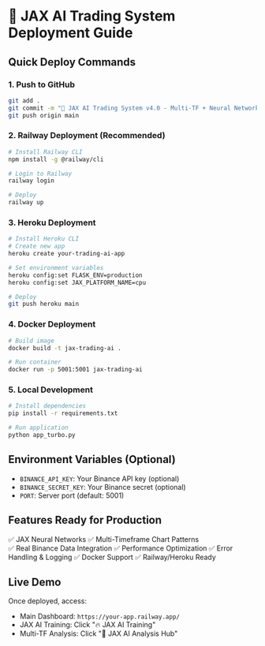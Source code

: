 # 🚀 JAX AI Trading System Deployment Guide

## Quick Deploy Commands

### 1. Push to GitHub
```bash
git add .
git commit -m "🚀 JAX AI Trading System v4.0 - Multi-TF + Neural Networks"
git push origin main
```

### 2. Railway Deployment (Recommended)
```bash
# Install Railway CLI
npm install -g @railway/cli

# Login to Railway
railway login

# Deploy
railway up
```

### 3. Heroku Deployment
```bash
# Install Heroku CLI
# Create new app
heroku create your-trading-ai-app

# Set environment variables
heroku config:set FLASK_ENV=production
heroku config:set JAX_PLATFORM_NAME=cpu

# Deploy
git push heroku main
```

### 4. Docker Deployment
```bash
# Build image
docker build -t jax-trading-ai .

# Run container
docker run -p 5001:5001 jax-trading-ai
```

### 5. Local Development
```bash
# Install dependencies
pip install -r requirements.txt

# Run application
python app_turbo.py
```

## Environment Variables (Optional)
- `BINANCE_API_KEY`: Your Binance API key (optional)
- `BINANCE_SECRET_KEY`: Your Binance secret (optional)
- `PORT`: Server port (default: 5001)

## Features Ready for Production
✅ JAX Neural Networks
✅ Multi-Timeframe Chart Patterns  
✅ Real Binance Data Integration
✅ Performance Optimization
✅ Error Handling & Logging
✅ Docker Support
✅ Railway/Heroku Ready

## Live Demo
Once deployed, access:
- Main Dashboard: `https://your-app.railway.app/`
- JAX AI Training: Click "🔥 JAX AI Training"
- Multi-TF Analysis: Click "🧠 JAX AI Analysis Hub"
